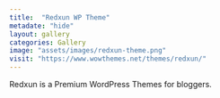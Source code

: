 ```yaml
---
title:  "Redxun WP Theme"
metadate: "hide"
layout: gallery
categories: Gallery
image: "assets/images/redxun-theme.png"
visit: "https://www.wowthemes.net/themes/redxun/"
---
```

Redxun is a Premium WordPress Themes for bloggers.
